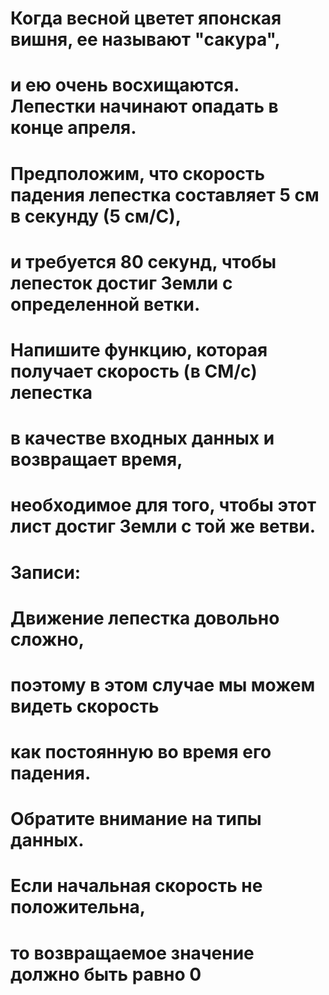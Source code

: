 # Когда весной цветет японская вишня, ее называют "сакура", 
# и ею очень восхищаются. Лепестки начинают опадать в конце апреля.

# Предположим, что скорость падения лепестка составляет 5 см в секунду (5 см/С), 
# и требуется 80 секунд, чтобы лепесток достиг Земли с определенной ветки.

# Напишите функцию, которая получает скорость (в СМ/с) лепестка 
# в качестве входных данных и возвращает время, 
# необходимое для того, чтобы этот лист достиг Земли с той же ветви.

# Записи:

# Движение лепестка довольно сложно, 
# поэтому в этом случае мы можем видеть скорость 
# как постоянную во время его падения.
# Обратите внимание на типы данных.
# Если начальная скорость не положительна, 
# то возвращаемое значение должно быть равно 0